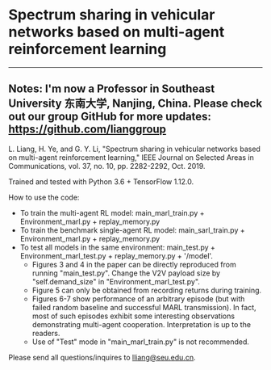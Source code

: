 # Spectrum sharing in vehicular networks based on multi-agent reinforcement learning
----
Notes: I'm now a Professor in Southeast University 东南大学, Nanjing, China. Please check out our group GitHub for more updates: https://github.com/lianggroup
---

L. Liang, H. Ye, and G. Y. Li, "Spectrum sharing in vehicular networks based on multi-agent reinforcement learning," IEEE Journal on Selected Areas in Communications, vol. 37, no. 10, pp. 2282-2292, Oct. 2019. 

Trained and tested with Python 3.6 + TensorFlow 1.12.0. 

How to use the code:

- To train the multi-agent RL model: main_marl_train.py + Environment_marl.py + replay_memory.py
- To train the benchmark single-agent RL model: main_sarl_train.py + Environment_marl.py + replay_memory.py
- To test all models in the same environment: main_test.py + Environment_marl_test.py + replay_memory.py + '/model'. 
  - Figures 3 and 4 in the paper can be directly reproduced from running "main_test.py". Change the V2V payload size by "self.demand_size" in "Environment_marl_test.py".
  - Figure 5 can only be obtained from recording returns during training. 
  - Figures 6-7 show performance of an arbitrary episode (but with failed random baseline and successful MARL transmission). In fact, most of such episodes exhibit some interesting observations demonstrating multi-agent cooperation. Interpretation is up to the readers. 
  - Use of "Test" mode in "main_marl_train.py" is not recommended. 

Please send all questions/inquires to lliang@seu.edu.cn.
